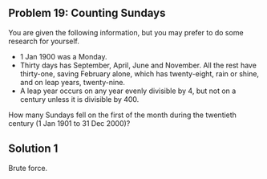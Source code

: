 ## Problem 19: Counting Sundays

You are given the following information, but you may prefer to do some
research for yourself.

- 1 Jan 1900 was a Monday.
- Thirty days has September, April, June and November. All the rest have
  thirty-one, saving February alone, which has twenty-eight, rain or shine,
  and on leap years, twenty-nine.
- A leap year occurs on any year evenly divisible by 4, but not on a century
  unless it is divisible by 400.

How many Sundays fell on the first of the month during the twentieth century
(1 Jan 1901 to 31 Dec 2000)?

## Solution 1

Brute force.

